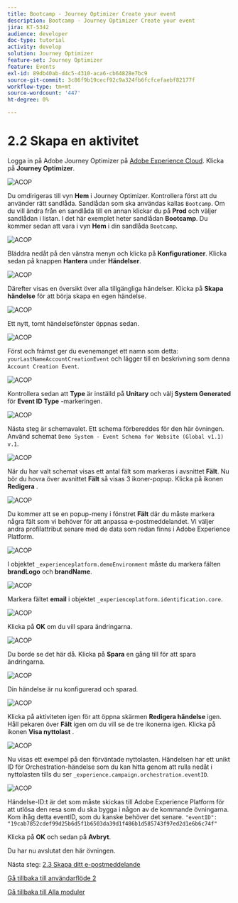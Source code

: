 ```yaml
---
title: Bootcamp - Journey Optimizer Create your event
description: Bootcamp - Journey Optimizer Create your event
jira: KT-5342
audience: developer
doc-type: tutorial
activity: develop
solution: Journey Optimizer
feature-set: Journey Optimizer
feature: Events
exl-id: 89db40ab-d4c5-4310-aca6-cb64828e7bc9
source-git-commit: 3c86f9b19cecf92c9a324fb6fcfcefaebf82177f
workflow-type: tm+mt
source-wordcount: '447'
ht-degree: 0%

---
```


# 2.2 Skapa en aktivitet

Logga in på Adobe Journey Optimizer på [Adobe Experience Cloud](https://experience.adobe.com). Klicka på **Journey Optimizer**.

![ACOP](./images/acophome.png)

Du omdirigeras till vyn **Hem** i Journey Optimizer. Kontrollera först att du använder rätt sandlåda. Sandlådan som ska användas kallas `Bootcamp`. Om du vill ändra från en sandlåda till en annan klickar du på **Prod** och väljer sandlådan i listan. I det här exemplet heter sandlådan **Bootcamp**. Du kommer sedan att vara i vyn **Hem** i din sandlåda `Bootcamp`.

![ACOP](./images/acoptriglp.png)

Bläddra nedåt på den vänstra menyn och klicka på **Konfigurationer**. Klicka sedan på knappen **Hantera** under **Händelser**.

![ACOP](./images/acopmenu.png)

Därefter visas en översikt över alla tillgängliga händelser. Klicka på **Skapa händelse** för att börja skapa en egen händelse.

![ACOP](./images/emptyevent.png)

Ett nytt, tomt händelsefönster öppnas sedan.

![ACOP](./images/emptyevent1.png)

Först och främst ger du evenemanget ett namn som detta: `yourLastNameAccountCreationEvent` och lägger till en beskrivning som denna `Account Creation Event`.

![ACOP](./images/eventdescription.png)

Kontrollera sedan att **Type** är inställd på **Unitary** och välj **System Generated** för **Event ID Type** -markeringen.

![ACOP](./images/eventidtype.png)

Nästa steg är schemavalet. Ett schema förbereddes för den här övningen. Använd schemat `Demo System - Event Schema for Website (Global v1.1) v.1`.

![ACOP](./images/eventschema.png)

När du har valt schemat visas ett antal fält som markeras i avsnittet **Fält**. Nu bör du hovra över avsnittet **Fält** så visas 3 ikoner-popup. Klicka på ikonen **Redigera** .

![ACOP](./images/eventpayload.png)

Du kommer att se en popup-meny i fönstret **Fält** där du måste markera några fält som vi behöver för att anpassa e-postmeddelandet.  Vi väljer andra profilattribut senare med de data som redan finns i Adobe Experience Platform.

![ACOP](./images/eventfields.png)

I objektet `_experienceplatform.demoEnvironment` måste du markera fälten **brandLogo** och **brandName**.

![ACOP](./images/eventpayloadbr.png)

Markera fältet **email** i objektet `_experienceplatform.identification.core`.

![ACOP](./images/eventpayloadbrid.png)

Klicka på **OK** om du vill spara ändringarna.

![ACOP](./images/saveok.png)

Du borde se det här då. Klicka på **Spara** en gång till för att spara ändringarna.

![ACOP](./images/eventsave.png)

Din händelse är nu konfigurerad och sparad.

![ACOP](./images/eventdone.png)

Klicka på aktiviteten igen för att öppna skärmen **Redigera händelse** igen. Håll pekaren över **Fält** igen om du vill se de tre ikonerna igen. Klicka på ikonen **Visa nyttolast** .

![ACOP](./images/viewevent.png)

Nu visas ett exempel på den förväntade nyttolasten.
Händelsen har ett unikt ID för Orchestration-händelse som du kan hitta genom att rulla nedåt i nyttolasten tills du ser `_experience.campaign.orchestration.eventID`.

![ACOP](./images/payloadeventID.png)

Händelse-ID:t är det som måste skickas till Adobe Experience Platform för att utlösa den resa som du ska bygga i någon av de kommande övningarna. Kom ihåg detta eventID, som du kanske behöver det senare.
`"eventID": "19cab7852cdef99d25b6d5f1b6503da39d1f486b1d585743f97ed2d1e6b6c74f"`

Klicka på **OK** och sedan på **Avbryt**.

Du har nu avslutat den här övningen.

Nästa steg: [2.3 Skapa ditt e-postmeddelande](./ex3.md)

[Gå tillbaka till användarflöde 2](./uc2.md)

[Gå tillbaka till Alla moduler](../../overview.md)
